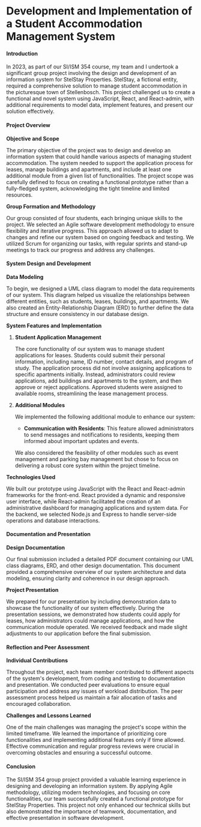 # Development and Implementation of a Student Accommodation Management System

#### Introduction

In 2023, as part of our SI/ISM 354 course, my team and I undertook a significant group project involving the design and development of an information system for StelStay Properties. StelStay, a fictional entity, required a comprehensive solution to manage student accommodation in the picturesque town of Stellenbosch. This project challenged us to create a functional and novel system using JavaScript, React, and React-admin, with additional requirements to model data, implement features, and present our solution effectively.

#### Project Overview

**Objective and Scope**

The primary objective of the project was to design and develop an information system that could handle various aspects of managing student accommodation. The system needed to support the application process for leases, manage buildings and apartments, and include at least one additional module from a given list of functionalities. The project scope was carefully defined to focus on creating a functional prototype rather than a fully-fledged system, acknowledging the tight timeline and limited resources.

**Group Formation and Methodology**

Our group consisted of four students, each bringing unique skills to the project. We selected an Agile software development methodology to ensure flexibility and iterative progress. This approach allowed us to adapt to changes and refine our system based on ongoing feedback and testing. We utilized Scrum for organizing our tasks, with regular sprints and stand-up meetings to track our progress and address any challenges.

#### System Design and Development

**Data Modeling**

To begin, we designed a UML class diagram to model the data requirements of our system. This diagram helped us visualize the relationships between different entities, such as students, leases, buildings, and apartments. We also created an Entity-Relationship Diagram (ERD) to further define the data structure and ensure consistency in our database design.

**System Features and Implementation**

1. **Student Application Management**

   The core functionality of our system was to manage student applications for leases. Students could submit their personal information, including name, ID number, contact details, and program of study. The application process did not involve assigning applications to specific apartments initially. Instead, administrators could review applications, add buildings and apartments to the system, and then approve or reject applications. Approved students were assigned to available rooms, streamlining the lease management process.

2. **Additional Modules**

   We implemented the following additional module to enhance our system:
   - **Communication with Residents**: This feature allowed administrators to send messages and notifications to residents, keeping them informed about important updates and events.
   
   We also considered the feasibility of other modules such as event management and parking bay management but chose to focus on delivering a robust core system within the project timeline.

**Technologies Used**

We built our prototype using JavaScript with the React and React-admin frameworks for the front-end. React provided a dynamic and responsive user interface, while React-admin facilitated the creation of an administrative dashboard for managing applications and system data. For the backend, we selected Node.js and Express to handle server-side operations and database interactions.

#### Documentation and Presentation

**Design Documentation**

Our final submission included a detailed PDF document containing our UML class diagrams, ERD, and other design documentation. This document provided a comprehensive overview of our system architecture and data modeling, ensuring clarity and coherence in our design approach.

**Project Presentation**

We prepared for our presentation by including demonstration data to showcase the functionality of our system effectively. During the presentation sessions, we demonstrated how students could apply for leases, how administrators could manage applications, and how the communication module operated. We received feedback and made slight adjustments to our application before the final submission.

#### Reflection and Peer Assessment

**Individual Contributions**

Throughout the project, each team member contributed to different aspects of the system's development, from coding and testing to documentation and presentation. We conducted peer evaluations to ensure equal participation and address any issues of workload distribution. The peer assessment process helped us maintain a fair allocation of tasks and encouraged collaboration.

**Challenges and Lessons Learned**

One of the main challenges was managing the project's scope within the limited timeframe. We learned the importance of prioritizing core functionalities and implementing additional features only if time allowed. Effective communication and regular progress reviews were crucial in overcoming obstacles and ensuring a successful outcome.

#### Conclusion

The SI/ISM 354 group project provided a valuable learning experience in designing and developing an information system. By applying Agile methodology, utilizing modern technologies, and focusing on core functionalities, our team successfully created a functional prototype for StelStay Properties. This project not only enhanced our technical skills but also demonstrated the importance of teamwork, documentation, and effective presentation in software development.
